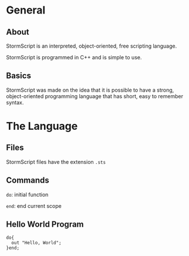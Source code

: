 # General

## About

StormScript is an interpreted, object-oriented, free scripting language. 

StormScript is programmed in C++ and is simple to use.

## Basics

StormScript was made on the idea that it is possible to have a strong, object-oriented programming language that has short, easy to remember syntax.

# The Language

## Files

StormScript files have the extension `.sts`

## Commands

`do`: initial function

`end`: end current scope

## Hello World Program

```
do{
  out "Hello, World";
}end;
```
